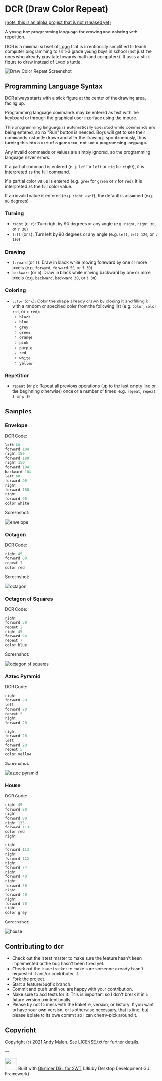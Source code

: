 # DCR (Draw Color Repeat)

[(note: this is an alpha project that is not released yet)](/TODO.md)

A young boy programming language for drawing and coloring with repetition.

DCR is a minimal subset of [Logo](https://el.media.mit.edu/logo-foundation/what_is_logo/logo_primer.html) that is intentionally simplified to teach computer programming to all 1-3 grade young boys in school (not just the ones who already gravitate towards math and computers). It uses a stick figure to draw instead of [Logo](https://el.media.mit.edu/logo-foundation/what_is_logo/logo_primer.html)'s turtle.

![Draw Color Repeat Screenshot](/images/dcr-screenshot.png)

## Programming Language Syntax

DCR always starts with a stick figure at the center of the drawing area, facing up.

Programming language commands may be entered as text with the keyboard or through the graphical user interface using the mouse.

This programming language is automatically executed while commands are being entered, so no "Run" button is needed. Boys will get to see their commands instantly drawn and alter the drawings spontaneously, thus turning this into a sort of a game too, not just a programming language.

Any invalid commands or values are simply ignored, so the programming language never errors.

If a partial command is entered (e.g. `lef` for `left` or `rig` for `right`), it is interpreted as the full command.

If a partial color value is entered (e.g. `gree` for `green` or `r` for `red`), it is interpreted as the full color value.

If an invalid value is entered (e.g. `right asdf`), the default is assumed (e.g. `90` degrees).

### Turning

- `right` (or `r`): Turn right by 90 degrees or any angle (e.g. `right`, `right 30`, or `r 30`)
- `left` (or `l`): Turn left by 90 degrees or any angle (e.g. `left`, `left 120`, or `l 120`)

### Drawing

- `forward` (or `f`): Draw in black while moving foreward by one or more pixels (e.g. `forward`, `forward 50`, or `f 50`)
- `backward` (or `b`): Draw in black while moving backward by one or more pixels (e.g. `backward`, `backward 30`, or `b 30`)

### Coloring

- `color` (or `c`): Color the shape already drawn by closing it and filling it with a random or specified color from the following list (e.g. `color`, `color red`, or `c red`):
  - `black`
  - `blue`
  - `grey`
  - `green`
  - `orange`
  - `pink`
  - `purple`
  - `red`
  - `white`
  - `yellow`
  
### Repetition

- `repeat` (or `p`): Repeat all previous operations (up to the last empty line or the beginning otherwise) once or a number of times (e.g. `repeat`, `repeat 5`, or `p 5`)

## Samples

### Envelope

DCR Code:

```ruby
left 60
forward 104
right 150
forward 180
right 150
forward 104
backward 104
left 60
forward 90
right
forward 180
right
forward 90
color white
```

Screenshot:

![envelope](/images/dcr-samples-envelope.png)

### Octagon

DCR Code:

```ruby
right 45
forward 80
repeat 7
color red
```

Screenshot:

![octagon](/images/dcr-samples-octagon.png)

### Octagon of Squares

DCR Code:

```ruby
right
forward 30
repeat 2
right 45
forward 60
repeat 7
color blue
```

Screenshot:

![octagon of squares](/images/dcr-samples-octagon-of-squares.png)

### Aztec Pyramid

DCR Code:

```ruby
right
forward 20
left
forward 20
repeat 5
right
forward 20

right
forward 20
left
forward 20
repeat 5
color yellow
```

Screenshot:

![aztec pyramid](/images/dcr-samples-aztec-pyramid.png)

### House

DCR Code:

```ruby
right 45
forward 80
right
forward 80
right 135
forward 113
color red
right

right
forward 113
right
forward 113
right
forward 74
right
forward 40
right
forward 30
right
forward 40
right
forward 70
right
color grey
```

Screenshot:

![house](/images/dcr-samples-house.png)

## Contributing to dcr

-   Check out the latest master to make sure the feature hasn't been
    implemented or the bug hasn't been fixed yet.
-   Check out the issue tracker to make sure someone already hasn't
    requested it and/or contributed it.
-   Fork the project.
-   Start a feature/bugfix branch.
-   Commit and push until you are happy with your contribution.
-   Make sure to add tests for it. This is important so I don't break it
    in a future version unintentionally.
-   Please try not to mess with the Rakefile, version, or history. If
    you want to have your own version, or is otherwise necessary, that
    is fine, but please isolate to its own commit so I can cherry-pick
    around it.

## Copyright

Copyright (c) 2021 Andy Maleh. See [LICENSE.txt](LICENSE.txt) for further details.

--

[<img src="https://raw.githubusercontent.com/AndyObtiva/glimmer/master/images/glimmer-logo-hi-res.png" height=40 />](https://github.com/AndyObtiva/glimmer) Built with [Glimmer DSL for SWT](https://github.com/AndyObtiva/glimmer-dsl-swt) (JRuby Desktop Development GUI Framework)
